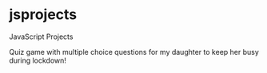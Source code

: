 # jsprojects
JavaScript Projects

Quiz game with multiple choice questions for my daughter to keep her busy during lockdown!
